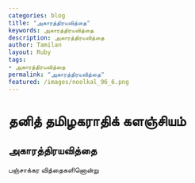 ```yaml
---  
categories: blog  
title: "அகாரத்திரயவித்தை"
keywords: அகாரத்திரயவித்தை  
description: அகாரத்திரயவித்தை
author: Tamilan  
layout: Ruby  
tags:     
- அகாரத்திரயவித்தை
permalink: "அகாரத்திரயவித்தை"  
featured: /images/noolkal_96_6.png  
--- 
```

# தனித் தமிழகராதிக் களஞ்சியம்
## அகாரத்திரயவித்தை

பஞ்சாக்கர வித்தைகளினொன்று  
